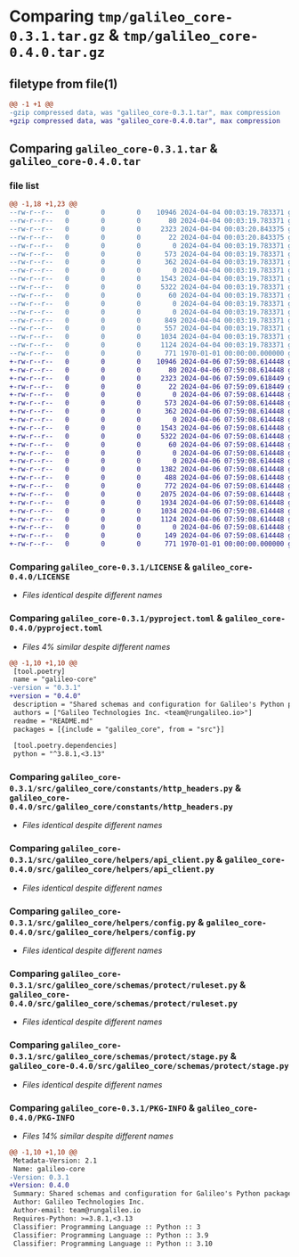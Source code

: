 # Comparing `tmp/galileo_core-0.3.1.tar.gz` & `tmp/galileo_core-0.4.0.tar.gz`

## filetype from file(1)

```diff
@@ -1 +1 @@
-gzip compressed data, was "galileo_core-0.3.1.tar", max compression
+gzip compressed data, was "galileo_core-0.4.0.tar", max compression
```

## Comparing `galileo_core-0.3.1.tar` & `galileo_core-0.4.0.tar`

### file list

```diff
@@ -1,18 +1,23 @@
--rw-r--r--   0        0        0    10946 2024-04-04 00:03:19.783371 galileo_core-0.3.1/LICENSE
--rw-r--r--   0        0        0       80 2024-04-04 00:03:19.783371 galileo_core-0.3.1/README.md
--rw-r--r--   0        0        0     2323 2024-04-04 00:03:20.843375 galileo_core-0.3.1/pyproject.toml
--rw-r--r--   0        0        0       22 2024-04-04 00:03:20.843375 galileo_core-0.3.1/src/galileo_core/__init__.py
--rw-r--r--   0        0        0        0 2024-04-04 00:03:19.783371 galileo_core-0.3.1/src/galileo_core/constants/__init__.py
--rw-r--r--   0        0        0      573 2024-04-04 00:03:19.783371 galileo_core-0.3.1/src/galileo_core/constants/http_headers.py
--rw-r--r--   0        0        0      362 2024-04-04 00:03:19.783371 galileo_core-0.3.1/src/galileo_core/constants/routes.py
--rw-r--r--   0        0        0        0 2024-04-04 00:03:19.783371 galileo_core-0.3.1/src/galileo_core/helpers/__init__.py
--rw-r--r--   0        0        0     1543 2024-04-04 00:03:19.783371 galileo_core-0.3.1/src/galileo_core/helpers/api_client.py
--rw-r--r--   0        0        0     5322 2024-04-04 00:03:19.783371 galileo_core-0.3.1/src/galileo_core/helpers/config.py
--rw-r--r--   0        0        0       60 2024-04-04 00:03:19.783371 galileo_core-0.3.1/src/galileo_core/helpers/logger.py
--rw-r--r--   0        0        0        0 2024-04-04 00:03:19.783371 galileo_core-0.3.1/src/galileo_core/schemas/__init__.py
--rw-r--r--   0        0        0        0 2024-04-04 00:03:19.783371 galileo_core-0.3.1/src/galileo_core/schemas/protect/__init__.py
--rw-r--r--   0        0        0      849 2024-04-04 00:03:19.783371 galileo_core-0.3.1/src/galileo_core/schemas/protect/action.py
--rw-r--r--   0        0        0      557 2024-04-04 00:03:19.783371 galileo_core-0.3.1/src/galileo_core/schemas/protect/rule.py
--rw-r--r--   0        0        0     1034 2024-04-04 00:03:19.783371 galileo_core-0.3.1/src/galileo_core/schemas/protect/ruleset.py
--rw-r--r--   0        0        0     1124 2024-04-04 00:03:19.783371 galileo_core-0.3.1/src/galileo_core/schemas/protect/stage.py
--rw-r--r--   0        0        0      771 1970-01-01 00:00:00.000000 galileo_core-0.3.1/PKG-INFO
+-rw-r--r--   0        0        0    10946 2024-04-06 07:59:08.614448 galileo_core-0.4.0/LICENSE
+-rw-r--r--   0        0        0       80 2024-04-06 07:59:08.614448 galileo_core-0.4.0/README.md
+-rw-r--r--   0        0        0     2323 2024-04-06 07:59:09.618449 galileo_core-0.4.0/pyproject.toml
+-rw-r--r--   0        0        0       22 2024-04-06 07:59:09.618449 galileo_core-0.4.0/src/galileo_core/__init__.py
+-rw-r--r--   0        0        0        0 2024-04-06 07:59:08.614448 galileo_core-0.4.0/src/galileo_core/constants/__init__.py
+-rw-r--r--   0        0        0      573 2024-04-06 07:59:08.614448 galileo_core-0.4.0/src/galileo_core/constants/http_headers.py
+-rw-r--r--   0        0        0      362 2024-04-06 07:59:08.614448 galileo_core-0.4.0/src/galileo_core/constants/routes.py
+-rw-r--r--   0        0        0        0 2024-04-06 07:59:08.614448 galileo_core-0.4.0/src/galileo_core/helpers/__init__.py
+-rw-r--r--   0        0        0     1543 2024-04-06 07:59:08.614448 galileo_core-0.4.0/src/galileo_core/helpers/api_client.py
+-rw-r--r--   0        0        0     5322 2024-04-06 07:59:08.614448 galileo_core-0.4.0/src/galileo_core/helpers/config.py
+-rw-r--r--   0        0        0       60 2024-04-06 07:59:08.614448 galileo_core-0.4.0/src/galileo_core/helpers/logger.py
+-rw-r--r--   0        0        0        0 2024-04-06 07:59:08.614448 galileo_core-0.4.0/src/galileo_core/schemas/__init__.py
+-rw-r--r--   0        0        0        0 2024-04-06 07:59:08.614448 galileo_core-0.4.0/src/galileo_core/schemas/protect/__init__.py
+-rw-r--r--   0        0        0     1382 2024-04-06 07:59:08.614448 galileo_core-0.4.0/src/galileo_core/schemas/protect/action.py
+-rw-r--r--   0        0        0      488 2024-04-06 07:59:08.614448 galileo_core-0.4.0/src/galileo_core/schemas/protect/metric.py
+-rw-r--r--   0        0        0      772 2024-04-06 07:59:08.614448 galileo_core-0.4.0/src/galileo_core/schemas/protect/payload.py
+-rw-r--r--   0        0        0     2075 2024-04-06 07:59:08.614448 galileo_core-0.4.0/src/galileo_core/schemas/protect/request.py
+-rw-r--r--   0        0        0     1934 2024-04-06 07:59:08.614448 galileo_core-0.4.0/src/galileo_core/schemas/protect/rule.py
+-rw-r--r--   0        0        0     1034 2024-04-06 07:59:08.614448 galileo_core-0.4.0/src/galileo_core/schemas/protect/ruleset.py
+-rw-r--r--   0        0        0     1124 2024-04-06 07:59:08.614448 galileo_core-0.4.0/src/galileo_core/schemas/protect/stage.py
+-rw-r--r--   0        0        0        0 2024-04-06 07:59:08.614448 galileo_core-0.4.0/src/galileo_core/schemas/shared/__init__.py
+-rw-r--r--   0        0        0      149 2024-04-06 07:59:08.614448 galileo_core-0.4.0/src/galileo_core/schemas/shared/metric.py
+-rw-r--r--   0        0        0      771 1970-01-01 00:00:00.000000 galileo_core-0.4.0/PKG-INFO
```

### Comparing `galileo_core-0.3.1/LICENSE` & `galileo_core-0.4.0/LICENSE`

 * *Files identical despite different names*

### Comparing `galileo_core-0.3.1/pyproject.toml` & `galileo_core-0.4.0/pyproject.toml`

 * *Files 4% similar despite different names*

```diff
@@ -1,10 +1,10 @@
 [tool.poetry]
 name = "galileo-core"
-version = "0.3.1"
+version = "0.4.0"
 description = "Shared schemas and configuration for Galileo's Python packages."
 authors = ["Galileo Technologies Inc. <team@rungalileo.io>"]
 readme = "README.md"
 packages = [{include = "galileo_core", from = "src"}]
 
 [tool.poetry.dependencies]
 python = "^3.8.1,<3.13"
```

### Comparing `galileo_core-0.3.1/src/galileo_core/constants/http_headers.py` & `galileo_core-0.4.0/src/galileo_core/constants/http_headers.py`

 * *Files identical despite different names*

### Comparing `galileo_core-0.3.1/src/galileo_core/helpers/api_client.py` & `galileo_core-0.4.0/src/galileo_core/helpers/api_client.py`

 * *Files identical despite different names*

### Comparing `galileo_core-0.3.1/src/galileo_core/helpers/config.py` & `galileo_core-0.4.0/src/galileo_core/helpers/config.py`

 * *Files identical despite different names*

### Comparing `galileo_core-0.3.1/src/galileo_core/schemas/protect/ruleset.py` & `galileo_core-0.4.0/src/galileo_core/schemas/protect/ruleset.py`

 * *Files identical despite different names*

### Comparing `galileo_core-0.3.1/src/galileo_core/schemas/protect/stage.py` & `galileo_core-0.4.0/src/galileo_core/schemas/protect/stage.py`

 * *Files identical despite different names*

### Comparing `galileo_core-0.3.1/PKG-INFO` & `galileo_core-0.4.0/PKG-INFO`

 * *Files 14% similar despite different names*

```diff
@@ -1,10 +1,10 @@
 Metadata-Version: 2.1
 Name: galileo-core
-Version: 0.3.1
+Version: 0.4.0
 Summary: Shared schemas and configuration for Galileo's Python packages.
 Author: Galileo Technologies Inc.
 Author-email: team@rungalileo.io
 Requires-Python: >=3.8.1,<3.13
 Classifier: Programming Language :: Python :: 3
 Classifier: Programming Language :: Python :: 3.9
 Classifier: Programming Language :: Python :: 3.10
```

